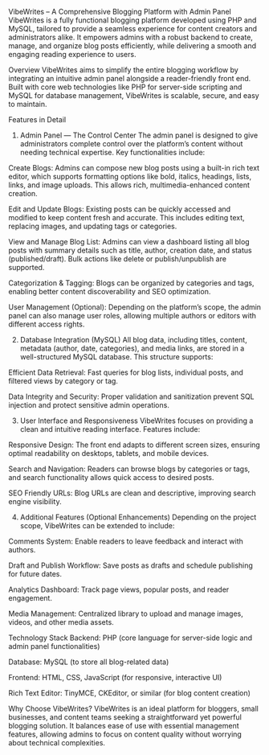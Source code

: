 VibeWrites – A Comprehensive Blogging Platform with Admin Panel
VibeWrites is a fully functional blogging platform developed using PHP and MySQL, tailored to provide a seamless experience for content creators and administrators alike. It empowers admins with a robust backend to create, manage, and organize blog posts efficiently, while delivering a smooth and engaging reading experience to users.

Overview
VibeWrites aims to simplify the entire blogging workflow by integrating an intuitive admin panel alongside a reader-friendly front end. Built with core web technologies like PHP for server-side scripting and MySQL for database management, VibeWrites is scalable, secure, and easy to maintain.

Features in Detail
1. Admin Panel — The Control Center
The admin panel is designed to give administrators complete control over the platform’s content without needing technical expertise. Key functionalities include:

Create Blogs:
Admins can compose new blog posts using a built-in rich text editor, which supports formatting options like bold, italics, headings, lists, links, and image uploads. This allows rich, multimedia-enhanced content creation.

Edit and Update Blogs:
Existing posts can be quickly accessed and modified to keep content fresh and accurate. This includes editing text, replacing images, and updating tags or categories.

View and Manage Blog List:
Admins can view a dashboard listing all blog posts with summary details such as title, author, creation date, and status (published/draft). Bulk actions like delete or publish/unpublish are supported.

Categorization & Tagging:
Blogs can be organized by categories and tags, enabling better content discoverability and SEO optimization.

User Management (Optional):
Depending on the platform’s scope, the admin panel can also manage user roles, allowing multiple authors or editors with different access rights.

2. Database Integration (MySQL)
All blog data, including titles, content, metadata (author, date, categories), and media links, are stored in a well-structured MySQL database. This structure supports:

Efficient Data Retrieval:
Fast queries for blog lists, individual posts, and filtered views by category or tag.

Data Integrity and Security:
Proper validation and sanitization prevent SQL injection and protect sensitive admin operations.

3. User Interface and Responsiveness
VibeWrites focuses on providing a clean and intuitive reading interface. Features include:

Responsive Design:
The front end adapts to different screen sizes, ensuring optimal readability on desktops, tablets, and mobile devices.

Search and Navigation:
Readers can browse blogs by categories or tags, and search functionality allows quick access to desired posts.

SEO Friendly URLs:
Blog URLs are clean and descriptive, improving search engine visibility.

4. Additional Features (Optional Enhancements)
Depending on the project scope, VibeWrites can be extended to include:

Comments System:
Enable readers to leave feedback and interact with authors.

Draft and Publish Workflow:
Save posts as drafts and schedule publishing for future dates.

Analytics Dashboard:
Track page views, popular posts, and reader engagement.

Media Management:
Centralized library to upload and manage images, videos, and other media assets.

Technology Stack
Backend: PHP (core language for server-side logic and admin panel functionalities)

Database: MySQL (to store all blog-related data)

Frontend: HTML, CSS, JavaScript (for responsive, interactive UI)

Rich Text Editor: TinyMCE, CKEditor, or similar (for blog content creation)

Why Choose VibeWrites?
VibeWrites is an ideal platform for bloggers, small businesses, and content teams seeking a straightforward yet powerful blogging solution. It balances ease of use with essential management features, allowing admins to focus on content quality without worrying about technical complexities.


